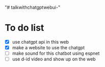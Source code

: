 "# talkwithchatgptwebui-" 

# To do list
- [x] use chatgpt api in this web
- [x] make a website to use the chatgpt
- [ ] make sound for this chatbot using espnet
- [ ] use d-id video and show up on the web